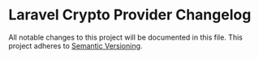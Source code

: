 # Laravel Crypto Provider Changelog
All notable changes to this project will be documented in this file.
This project adheres to [Semantic Versioning](http://semver.org/).
